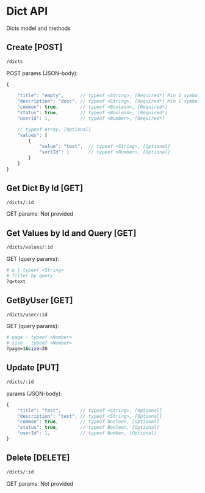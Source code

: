 # Dict API

Dicts model and methods

## Create [POST]

```bash
/dicts
```

POST params (JSON-body):

```js
{
    
    "title": "empty",      // typeof <String>, [Required*] Min 1 symbol
    "description": "desc", // typeof <String>, [Required*] Min 1 symbol
    "common": true,        // typeof <Boolean>, [Required*]
    "status": true,        // typeof <Boolean>, [Required*]
    "userId": 1,           // typeof <Number>, [Required*]

    // typeof Array, [Optional]
    "values": [
        {
            "value": "text",  // typeof <String>, [Optional]
            "sortId": 1       // typeof <Number>, [Optional]
        }
    ]
}
```

## Get Dict By Id [GET]

```bash
/dicts/:id
```

GET params: Not provided

## Get Values by Id and Query [GET]

```bash
/dicts/values/:id
```

GET (query params):

```bash
# q | typeof <String>
# filter by query
?q=text
```

## GetByUser [GET]

```bash
/dicts/user/:id
```

GET (query params):

```bash
# page - typeof <Number>
# size - typeof <Number>
?page=1&size=20
```

## Update [PUT]

```bash
/dicts/:id
```

params (JSON-body):

```js
{
    "title": "test",       // typeof <String>, [Optional]
    "description": "test", // typeof <String>, [Optional]
    "common": true,        // typeof Boolean, [Optional]
    "status": true,        // typeof Boolean, [Optional]
    "userId": 1,           // typeof Number, [Optional]
}
```

## Delete [DELETE]

```bash
/dicts/:id
```

GET params: Not provided
